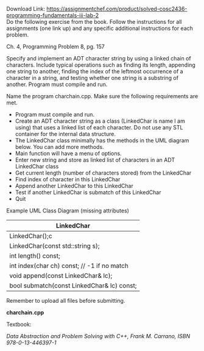 Download Link: https://assignmentchef.com/product/solved-cosc2436-programming-fundamentals-iii-lab-2
<br>
Do the following exercise from the book. Follow the instructions for all assignments (one link up) and any specific additional instructions for each problem.

Ch. 4, Programming Problem 8, pg. 157

Specify and implement an ADT character string by using a linked chain of characters. Include typical operations such as finding its length, appending one string to another, finding the index of the leftmost occurrence of a character in a string, and testing whether one string is a substring of another. Program must compile and run.

Name the program charchain.cpp. Make sure the following requirements are met.

<ul>

 <li>Program must compile and run.</li>

 <li>Create an ADT character string as a class (LinkedChar is name I am using) that uses a linked list of each character. Do not use any STL container for the internal data structure.</li>

 <li>The LinkedChar class minimally has the methods in the UML diagram below. You can add more methods.</li>

 <li>Main function will have a menu of options.</li>

 <li>Enter new string and store as linked list of characters in an ADT LinkedChar class</li>

 <li>Get current length (number of characters stored) from the LinkedChar</li>

 <li>Find index of character in this LinkedChar</li>

 <li>Append another LinkedChar to this LinkedChar</li>

 <li>Test if another LinkedChar is submatch of this LinkedChar</li>

 <li>Quit</li>

</ul>

Example UML Class Diagram (missing attributes)

<table>

 <thead>

  <tr>

   <th>LinkedChar</th>

  </tr>

 </thead>

 <tbody>

  <tr>

   <td>LinkedChar();c</td>

  </tr>

  <tr>

   <td>LinkedChar(const std::string s);</td>

  </tr>

  <tr>

   <td>int length() const;</td>

  </tr>

  <tr>

   <td>int index(char ch) const; // -1 if no match</td>

  </tr>

  <tr>

   <td>void append(const LinkedChar&amp; lc);</td>

  </tr>

  <tr>

   <td>bool submatch(const LinkedChar&amp; lc) const;</td>

  </tr>

 </tbody>

</table>

Remember to upload all files before submitting.

<strong>charchain.cpp</strong>

Textbook:

<em>Data Abstraction and Problem Solving with C++, Frank M. Carrano, ISBN 978-0-13-446397-1</em>